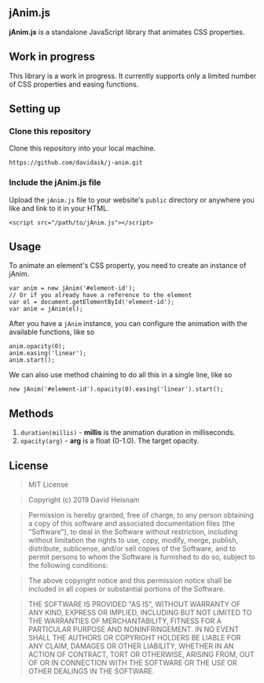 ## jAnim.js

**jAnim.js** is a standalone JavaScript library that animates CSS properties.


## Work in progress

This library is a work in progress. It currently supports only a limited number of CSS properties and easing functions.


## Setting up

### Clone this repository

Clone this repository into your local machine.

    https://github.com/davidaik/j-anim.git


### Include the jAnim.js file
Upload the `jAnim.js` file to your website's `public` directory or anywhere you like and link to it in your HTML.

    <script src="/path/to/jAnim.js"></script>


## Usage

To animate an element's CSS property, you need to create an instance of jAnim.

    var anim = new jAnim('#element-id');
    // Or if you already have a reference to the element
    var el = document.getElementById('element-id');
    var anim = jAnim(el);

After you have a `jAnim` instance, you can configure the animation with the available functions, like so

    anim.opacity(0);
    anim.easing('linear');
    anim.start();

We can also use method chaining to do all this in a single line, like so

    new jAnim('#element-id').opacity(0).easing('linear').start();


## Methods

1. `duration(millis)`  - **millis** is the animation duration in milliseconds.  
2. `opacity(arg)` - **arg** is a float (0-1.0). The target opacity.


## License
> MIT License

> Copyright (c) 2019 David Heisnam

> Permission is hereby granted, free of charge, to any person obtaining a copy
of this software and associated documentation files (the "Software"), to deal
in the Software without restriction, including without limitation the rights
to use, copy, modify, merge, publish, distribute, sublicense, and/or sell
copies of the Software, and to permit persons to whom the Software is
furnished to do so, subject to the following conditions:

> The above copyright notice and this permission notice shall be included in all
copies or substantial portions of the Software.

> THE SOFTWARE IS PROVIDED "AS IS", WITHOUT WARRANTY OF ANY KIND, EXPRESS OR
IMPLIED, INCLUDING BUT NOT LIMITED TO THE WARRANTIES OF MERCHANTABILITY,
FITNESS FOR A PARTICULAR PURPOSE AND NONINFRINGEMENT. IN NO EVENT SHALL THE
AUTHORS OR COPYRIGHT HOLDERS BE LIABLE FOR ANY CLAIM, DAMAGES OR OTHER
LIABILITY, WHETHER IN AN ACTION OF CONTRACT, TORT OR OTHERWISE, ARISING FROM,
OUT OF OR IN CONNECTION WITH THE SOFTWARE OR THE USE OR OTHER DEALINGS IN THE
SOFTWARE.
